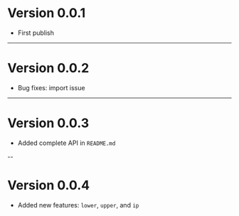 # Version 0.0.1

- First publish

---

# Version 0.0.2

- Bug fixes: import issue

---

# Version 0.0.3

- Added complete API in `README.md`

--

# Version 0.0.4

- Added new features: `lower`, `upper`, and `ip`
